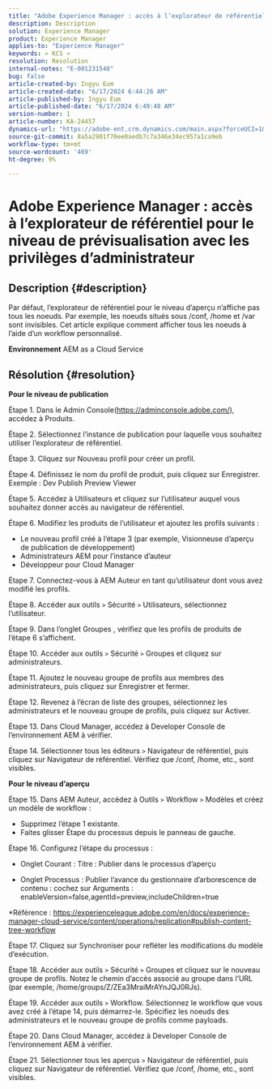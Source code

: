 ```yaml
---
title: "Adobe Experience Manager : accès à l’explorateur de référentiel pour le niveau de prévisualisation avec les privilèges d’administrateur"
description: Description
solution: Experience Manager
product: Experience Manager
applies-to: "Experience Manager"
keywords: « KCS »
resolution: Resolution
internal-notes: "E-001231548"
bug: false
article-created-by: Ingyu Eum
article-created-date: "6/17/2024 6:44:26 AM"
article-published-by: Ingyu Eum
article-published-date: "6/17/2024 6:49:48 AM"
version-number: 1
article-number: KA-24457
dynamics-url: "https://adobe-ent.crm.dynamics.com/main.aspx?forceUCI=1&pagetype=entityrecord&etn=knowledgearticle&id=023f7d06-752c-ef11-840b-000d3a5c0892"
source-git-commit: 8a5a2901f70ee0aedb7c7a346e34ec957a1ca9eb
workflow-type: tm+mt
source-wordcount: '469'
ht-degree: 9%

---
```


# Adobe Experience Manager : accès à l’explorateur de référentiel pour le niveau de prévisualisation avec les privilèges d’administrateur

## Description {#description}


Par défaut, l’explorateur de référentiel pour le niveau d’aperçu n’affiche pas tous les noeuds. Par exemple, les noeuds situés sous /conf, /home et /var sont invisibles. Cet article explique comment afficher tous les noeuds à l’aide d’un workflow personnalisé.

<b>Environnement</b>
AEM as a Cloud Service


## Résolution {#resolution}


<b>Pour le niveau de publication</b>

Étape 1. Dans le Admin Console(https://adminconsole.adobe.com/), accédez à Produits.

Étape 2. Sélectionnez l’instance de publication pour laquelle vous souhaitez utiliser l’explorateur de référentiel.

Étape 3. Cliquez sur Nouveau profil pour créer un profil.

Étape 4. Définissez le nom du profil de produit, puis cliquez sur Enregistrer.
Exemple : Dev Publish Preview Viewer

Étape 5. Accédez à Utilisateurs et cliquez sur l’utilisateur auquel vous souhaitez donner accès au navigateur de référentiel.

Étape 6. Modifiez les produits de l’utilisateur et ajoutez les profils suivants :
- Le nouveau profil créé à l’étape 3 (par exemple, Visionneuse d’aperçu de publication de développement)
- Administrateurs AEM pour l’instance d’auteur
- Développeur pour Cloud Manager

Étape 7. Connectez-vous à AEM Auteur en tant qu’utilisateur dont vous avez modifié les profils.

Étape 8. Accéder aux outils `>`  Sécurité `>`  Utilisateurs, sélectionnez l’utilisateur.

Étape 9. Dans l’onglet Groupes , vérifiez que les profils de produits de l’étape 6 s’affichent.

Étape 10. Accéder aux outils `>`  Sécurité `>`  Groupes et cliquez sur administrateurs.

Étape 11. Ajoutez le nouveau groupe de profils aux membres des administrateurs, puis cliquez sur Enregistrer et fermer.

Étape 12. Revenez à l’écran de liste des groupes, sélectionnez les administrateurs et le nouveau groupe de profils, puis cliquez sur Activer.

Étape 13. Dans Cloud Manager, accédez à Developer Console de l’environnement AEM à vérifier.

Étape 14. Sélectionner tous les éditeurs `>`  Navigateur de référentiel, puis cliquez sur Navigateur de référentiel.
Vérifiez que /conf, /home, etc., sont visibles.

<b>Pour le niveau d’aperçu</b>

Étape 15. Dans AEM Auteur, accédez à Outils `>`  Workflow `>`  Modèles et créez un modèle de workflow :
- Supprimez l’étape 1 existante.
- Faites glisser Étape du processus depuis le panneau de gauche.

Étape 16. Configurez l’étape du processus :

- Onglet Courant : Titre : Publier dans le processus d’aperçu

- Onglet Processus : Publier l’avance du gestionnaire d’arborescence de contenu : cochez sur Arguments : enableVersion=false,agentId=preview,includeChildren=true

\*Référence : https://experienceleague.adobe.com/en/docs/experience-manager-cloud-service/content/operations/replication#publish-content-tree-workflow

Étape 17. Cliquez sur Synchroniser pour refléter les modifications du modèle d’exécution.

Étape 18. Accéder aux outils `>`  Sécurité `>`  Groupes et cliquez sur le nouveau groupe de profils.
Notez le chemin d’accès associé au groupe dans l’URL (par exemple, /home/groups/Z/ZEa3MraiMrAYnJQJ0RJs).

Étape 19. Accéder aux outils `>`  Workflow. Sélectionnez le workflow que vous avez créé à l’étape 14, puis démarrez-le.
Spécifiez les noeuds des administrateurs et le nouveau groupe de profils comme payloads.

Étape 20. Dans Cloud Manager, accédez à Developer Console de l’environnement AEM à vérifier.

Étape 21. Sélectionner tous les aperçus `>`  Navigateur de référentiel, puis cliquez sur Navigateur de référentiel.
Vérifiez que /conf, /home, etc., sont visibles.
